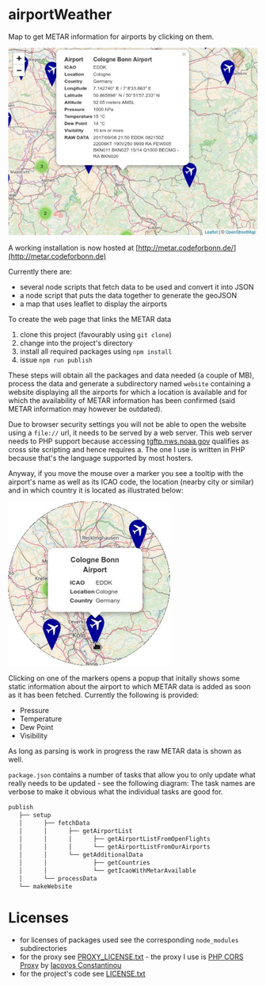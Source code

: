 # airportWeather

Map to get METAR information for airports by clicking on them.

![Screenshot](./screenshot.jpg)

A working installation is now hosted at [http://metar.codeforbonn.de/](http://metar.codeforbonn.de)

Currently there are:

* several node scripts that fetch data to be used and convert it into JSON
* a node script that puts the data together to generate the geoJSON
* a map that uses leaflet to display the airports

To create the web page that links the METAR data

1. clone this project (favourably using `git clone`)
1. change into the project's directory
1. install all required packages using `npm install`
1. issue `npm run publish` 

These steps will obtain all the packages and data needed (a couple of MB), process the data and generate a subdirectory
named `website` containing a website displaying all the airports for which a location is available and for which
the availability of METAR information has been confirmed (said METAR information may however be outdated).

Due to browser security settings you will not be able to open the website using a `file://` url, it needs to be
served by a web server. This web server needs to PHP support because accessing
[tgftp.nws.noaa.gov](http://tgftp.nws.noaa.gov) qualifies as cross site scripting and hence requires a. The one I use
is written in PHP because that's the language supported by most hosters.

Anyway, if you move the mouse over a marker you see a tooltip with the airport's name as well as its ICAO code,
the location (nearby city or similar) and in which country it is located as illustrated below:

![Tooltip](./tooltip.jpg) 

Clicking on one of the markers opens a popup that initally shows some static information about the airport to
which METAR data is added as soon as it has been fetched. Currently the following is provided:

* Pressure
* Temperature
* Dew Point
* Visibility

As long as parsing is work in progress the raw METAR data is shown as well.

`package.json` contains a number of tasks that allow you to only update what really needs to be updated - see the
following diagram: The task names are verbose to make it obvious what the individual tasks are good for.

    publish
       ├── setup
       │      ├── fetchData
       │      │      ├── getAirportList
       │      │      │      ├── getAirportListFromOpenFlights
       │      │      │      └── getAirportListFromOurAirports
       │      │      └── getAdditionalData
       │      │             ├── getCountries
       │      │             └── getIcaoWithMetarAvailable
       │      └── processData
       └── makeWebsite
    
# Licenses

* for licenses of packages used see the corresponding `node_modules` subdirectories
* for the proxy see [PROXY_LICENSE.txt](PROXY_LICENSE.txt) - the proxy I use is [PHP CORS Proxy](https://github.com/softius/php-cross-domain-proxy) by [Iacovos Constantinou](https://github.com/softius)
* for the project's code see [LICENSE.txt](LICENSE.txt)
